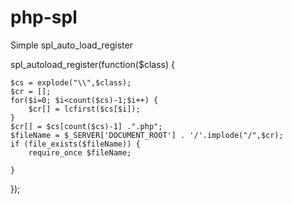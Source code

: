 # php-spl
Simple spl_auto_load_register


   spl_autoload_register(function($class) {

    $cs = explode("\\",$class);
    $cr = [];
    for($i=0; $i<count($cs)-1;$i++) {
        $cr[] = lcfirst($cs[$i]);
    }
    $cr[] = $cs[count($cs)-1] .".php";
    $fileName = $_SERVER['DOCUMENT_ROOT'] . '/'.implode("/",$cr);
    if (file_exists($fileName)) {
        require_once $fileName;

    }
  });
